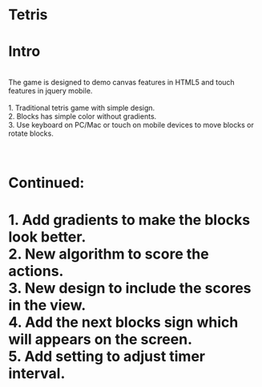 Tetris
======
<h1>Intro</h1>
<br/>
The game is designed to demo canvas features in HTML5 and touch features in jquery mobile.
<br/><br/>
1. Traditional tetris game with simple design.<br/>
2. Blocks has simple color without gradients.<br/>
3. Use keyboard on PC/Mac or touch on mobile devices to move blocks or rotate blocks.<br/>
<br/><br/>
<h1>Continued:<h1/>
1. Add gradients to make the blocks look better.<br/>
2. New algorithm to score the actions.<br/>
3. New design to include the scores in the view.<br/>
4. Add the next blocks sign which will appears on the screen.<br/>
5. Add setting to adjust timer interval.<br/>


